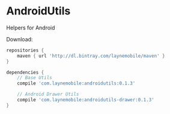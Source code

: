 # AndroidUtils
Helpers for Android

Download:
```groovy
repositories {
    maven { url 'http://dl.bintray.com/laynemobile/maven' }
}

dependencies {
    // Base Utils
    compile 'com.laynemobile:androidutils:0.1.3'

    // Android Drawer Utils
    compile 'com.laynemobile:androidutils-drawer:0.1.3'
}
```

